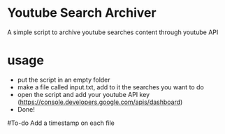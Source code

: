 # Youtube Search Archiver
A simple script to archive youtube searches content through youtube API

# usage
* put the script in  an empty folder
* make a file called input.txt, add to it the searches you want to do
* open the script and add your youtube API key (https://console.developers.google.com/apis/dashboard)
* Done!

#To-do
Add a timestamp on each file
